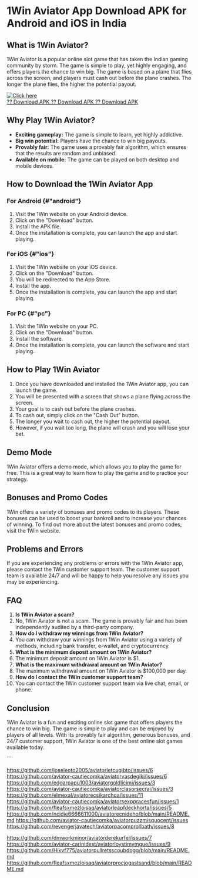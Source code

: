# 1Win Aviator App Download APK for Android and iOS in India

## What is 1Win Aviator?

1Win Aviator is a popular online slot game that has taken the Indian
gaming community by storm. The game is simple to play, yet highly
engaging, and offers players the chance to win big. The game is based on
a plane that flies across the screen, and players must cash out before
the plane crashes. The longer the plane flies, the higher the potential
payout.

[![Click
here](https://readscoops.com/wp-content/uploads/2023/03/Readscoop-aviator-1-1.jpg)](https://traff.sbs/deff?key=1win+aviator+download+apk)\
[?? Download APK ?? Download APK ?? Download
APK](https://traff.sbs/deff?key=1win+aviator+download+apk)

## Why Play 1Win Aviator?

-   **Exciting gameplay:** The game is simple to learn, yet highly
    addictive.
-   **Big win potential:** Players have the chance to win big payouts.
-   **Provably fair:** The game uses a provably fair algorithm, which
    ensures that the results are random and unbiased.
-   **Available on mobile:** The game can be played on both desktop and
    mobile devices.

## How to Download the 1Win Aviator App

### For Android {#"android"}

1.  Visit the 1Win website on your Android device.
2.  Click on the "Download" button.
3.  Install the APK file.
4.  Once the installation is complete, you can launch the app and start
    playing.

### For iOS {#"ios"}

1.  Visit the 1Win website on your iOS device.
2.  Click on the "Download" button.
3.  You will be redirected to the App Store.
4.  Install the app.
5.  Once the installation is complete, you can launch the app and start
    playing.

### For PC {#"pc"}

1.  Visit the 1Win website on your PC.
2.  Click on the "Download" button.
3.  Install the software.
4.  Once the installation is complete, you can launch the software and
    start playing.

## How to Play 1Win Aviator

1.  Once you have downloaded and installed the 1Win Aviator app, you can
    launch the game.
2.  You will be presented with a screen that shows a plane flying across
    the screen.
3.  Your goal is to cash out before the plane crashes.
4.  To cash out, simply click on the "Cash Out" button.
5.  The longer you wait to cash out, the higher the potential payout.
6.  However, if you wait too long, the plane will crash and you will
    lose your bet.

## Demo Mode

1Win Aviator offers a demo mode, which allows you to play the game for
free. This is a great way to learn how to play the game and to practice
your strategy.

## Bonuses and Promo Codes

1Win offers a variety of bonuses and promo codes to its players. These
bonuses can be used to boost your bankroll and to increase your chances
of winning. To find out more about the latest bonuses and promo codes,
visit the 1Win website.

## Problems and Errors

If you are experiencing any problems or errors with the 1Win Aviator
app, please contact the 1Win customer support team. The customer support
team is available 24/7 and will be happy to help you resolve any issues
you may be experiencing.

## FAQ

1.  **Is 1Win Aviator a scam?**
2.  No, 1Win Aviator is not a scam. The game is provably fair and has
    been independently audited by a third-party company.
3.  **How do I withdraw my winnings from 1Win Aviator?**
4.  You can withdraw your winnings from 1Win Aviator using a variety of
    methods, including bank transfer, e-wallet, and cryptocurrency.
5.  **What is the minimum deposit amount on 1Win Aviator?**
6.  The minimum deposit amount on 1Win Aviator is \$1.
7.  **What is the maximum withdrawal amount on 1Win Aviator?**
8.  The maximum withdrawal amount on 1Win Aviator is \$100,000 per day.
9.  **How do I contact the 1Win customer support team?**
10. You can contact the 1Win customer support team via live chat, email,
    or phone.

## Conclusion

1Win Aviator is a fun and exciting online slot game that offers players
the chance to win big. The game is simple to play and can be enjoyed by
players of all levels. With its provably fair algorithm, generous
bonuses, and 24/7 customer support, 1Win Aviator is one of the best
online slot games available today.

\`\`\`

https://github.com/joseleoto2005/aviatorletcugibto/issues/6
https://github.com/aviator-cautiecomka/aviatorvasdegiki/issues/6
https://github.com/edgarpapu1003/aviatorgoldlicimi/issues/3
https://github.com/aviator-cautiecomka/aviatorclasorsecrai/issues/3
https://github.com/elmexal/aviatorecsikarchoa/issues/11
https://github.com/aviator-cautiecomka/aviatorsexppracesfun/issues/1
https://github.com/fleafsxmezloisaq/aviatorleapfdeckhorta/issues/5
https://github.com/ncjdje6666611000/aviatorecnideho/blob/main/README.md
https://github.com/aviator-cautiecomka/aviatorpuzzmisquocent/issues
https://github.com/revengerjavatech/aviatorpacomprollbath/issues/8

https://github.com/dmworkminor/aviatorderekurfei/issues/7
https://github.com/aviator-carinidest/aviatorloystimymgue/issues/9
https://github.com/Hikvf775/aviatorpullretsscoubdogg/blob/main/README.md
https://github.com/fleafsxmezloisaq/aviatorprocjogastsand/blob/main/README.md
